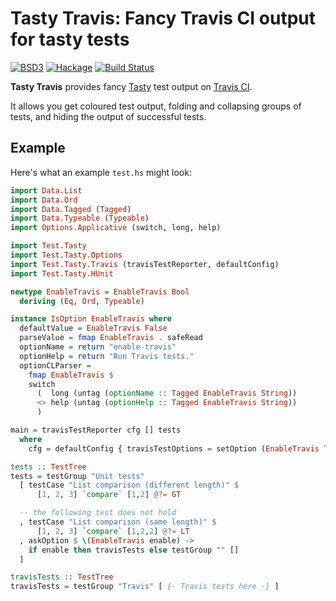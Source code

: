 Tasty Travis: Fancy Travis CI output for tasty tests
====================================================
[![BSD3](https://img.shields.io/badge/License-BSD-blue.svg)](https://en.wikipedia.org/wiki/BSD_License)
[![Hackage](https://img.shields.io/hackage/v/tasty-travis.svg)](https://hackage.haskell.org/package/tasty-travis)
[![Build Status](https://travis-ci.org/merijn/tasty-travis.svg)](https://travis-ci.org/merijn/tasty-travis)

**Tasty Travis** provides fancy
[Tasty](https://hackage.haskell.org/package/tasty) test output on
[Travis CI](https://travis-ci.org/).

It allows you get coloured test output, folding and collapsing groups of tests,
and hiding the output of successful tests.

Example
-------

Here's what an example `test.hs` might look:

```haskell
import Data.List
import Data.Ord
import Data.Tagged (Tagged)
import Data.Typeable (Typeable)
import Options.Applicative (switch, long, help)

import Test.Tasty
import Test.Tasty.Options
import Test.Tasty.Travis (travisTestReporter, defaultConfig)
import Test.Tasty.HUnit

newtype EnableTravis = EnableTravis Bool
  deriving (Eq, Ord, Typeable)

instance IsOption EnableTravis where
  defaultValue = EnableTravis False
  parseValue = fmap EnableTravis . safeRead
  optionName = return "enable-travis"
  optionHelp = return "Run Travis tests."
  optionCLParser =
    fmap EnableTravis $
    switch
      (  long (untag (optionName :: Tagged EnableTravis String))
      <> help (untag (optionHelp :: Tagged EnableTravis String))
      )

main = travisTestReporter cfg [] tests
  where
    cfg = defaultConfig { travisTestOptions = setOption (EnableTravis True) }

tests :: TestTree
tests = testGroup "Unit tests"
  [ testCase "List comparison (different length)" $
      [1, 2, 3] `compare` [1,2] @?= GT

  -- the following test does not hold
  , testCase "List comparison (same length)" $
      [1, 2, 3] `compare` [1,2,2] @?= LT
  , askOption $ \(EnableTravis enable) ->
    if enable then travisTests else testGroup "" []
  ]

travisTests :: TestTree
travisTests = testGroup "Travis" [ {- Travis tests here -} ]
```
